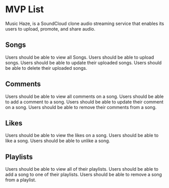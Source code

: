 # MVP List

Music Haze, is a SoundCloud clone audio streaming service that enables its users to upload, promote, and share audio.

## Songs

Users should be able to view all Songs.
Users should be able to upload songs.
Users should be able to update their uploaded songs.
Users should be able to delete their uploaded songs.

## Comments

Users should be able to view all comments on a song.
Users should be able to add a comment to a song.
Users should be able to update their comment on a song.
Users should be able to remove their comments from a song.

## Likes

Users should be able to view the likes on a song.
Users should be able to like a song.
Users should be able to unlike a song.

## Playlists

Users should be able to view all of their playlists.
Users should be able to add a song to one of their playlists.
Users should be able to remove a song from a playlist.
